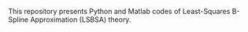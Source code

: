 This repository presents Python and Matlab codes of Least-Squares B-Spline Approximation (LSBSA) theory.
